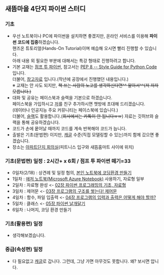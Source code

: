 ## 새뜸마을 4단지 파이썬 스터디
### 기초
- 우선 노트북이나 PC에 파이썬을 설치하면 좋겠지만, 온라인 서비스를 이용해 <b>파이썬 코드에 집중</b>하겠습니다.   
  핸즈온 튜토리얼(Hands-On Tutorial)이며 예습해 오시면 빨리 진행할 수 있습니다.  
  아래 내용 외 필요한 부분에 대해서는 특강 형태로 진행하려고 합니다.  
- 기본 교재는 [점프 투 파이썬](https://wikidocs.net/book/1), 참고서는 [PEP 8 -- Style Guide for Python Code](https://www.python.org/dev/peps/pep-0008/) 입니다.  
  더불어, [참고자료](https://github.com/ur1ove/KEIML/tree/master/Python_2018-1) 입니다.(작년에 공장에서 진행했던 내용입니다.)  
  ※ 교재는 안 사도 되지만, ~~책 쓰는 사람의 노고를 생각하신다면^^ 알아서^^(저 자자 모릅니다.)~~
- 대화 및 공유는 페이스북과 슬랙을 기본으로 하겠습니다.  
  페이스북을 가입하시고 [저](https://www.facebook.com/ur1ove)를 친구 추가하시면 챗방에 초대해 드리겠습니다.  
  (데이터나 인공지능 주요 커뮤니티는 페이스북에 있습니다.)  
  더불어, [슬랙](https://sddcode.slack.com)도 활용합니다.(~~회사에서는 카톡이 안 됩니다ㅠㅠ~~) 자료는 깃허브와 슬랙을 통해 공유하겠습니다.  
- 코드가 손에 뭍어날 때까지 코드를 계속 반복해야 코드가 늡니다.  
- 출발은 기초(문법편) 이지만, [캐글](https://www.kaggle.com/) 수준(직접 모델링할 수 있는)까지 함께 갔으면 좋겠습니다.
- 장소는 [아파트단지 회의실]('img/회의실_위치.jpg')(피트니스 입구와 새뜸홈마트 사이에 위치)
### 기초(문법편) 일정 : 2시간+ x 6회 / 점프 투 파이썬 떼기=33
- 0일차(2/18) : 상견례 및 일정 협의, [본인 노트북에 코딩환경 만들기](https://github.com/ur1ove/KEIML/blob/master/Python_2018-1/01_Download_Anaconda.md)  
- 1일차 : [애저 노트북(Microsoft Azure Notebook)](https://notebooks.azure.com/) 사용하기, 자료형 일부
- 2일차 : 자료형 완성 <- [02장 파이썬 프로그래밍의 기초, 자료형](https://wikidocs.net/11)
- 3일차 : 제어문 <- [03장 프로그램의 구조를 쌓는다! 제어문](https://wikidocs.net/19)
- 4일차 : 함수, 파일 입출력 <- [04장 프로그램의 입력과 출력은 어떻게 해야 할까?](https://wikidocs.net/23)
- 5일차 : 클래스 <- [05장 파이썬 날개달기](https://wikidocs.net/27)
- 6일차 : 나머지, 코딩 환경 만들기
### 기초(활용편) 일정
- 생각해보겠습니다.
### 중급(속성편) 일정
- 다 필요없고 [캐글](https://www.kaggle.com/)로 갑니다. 그런데, 그냥 가면 아무것도 못합니다. 왜? 보시면 압니다.
